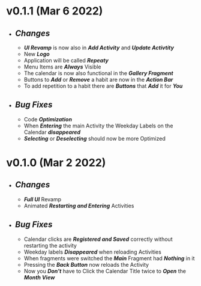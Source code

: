 # v0.1.1 (Mar 6 2022)
   - ## **_Changes_**
     - **_UI Revamp_** is now also in **_Add Activity_** and **_Update Activtity_**
     - New **_Logo_**
     - Application will be called **_Repeaty_**
     - Menu Items are **_Always_** Visible
     - The calendar is now also functional in the **_Gallery Fragment_**
     - Buttons to **_Add_** or **_Remove_** a habit are now in the **_Action Bar_**
     - To add repetition to a habit there are **_Buttons_** that **_Add_** it for **_You_**

  - ## **_Bug Fixes_**
     - Code **_Optimization_**
     - When **_Entering_** the main Activity the Weekday Labels on the Calendar **_disappeared_**
     - **_Selecting_** or **_Deselecting_** should now be more Optimized

# v0.1.0 (Mar 2 2022)
   - ## **_Changes_**
     - **_Full UI_** Revamp
     - Animated **_Restarting and Entering_** Activities

  - ## **_Bug Fixes_**
    - Calendar clicks are **_Registered and Saved_** correctly without restarting the activity
    - Weekday labels **_Disappeared_** when reloading Activities
    - When fragments were switched the **_Main_** Fragment had **_Nothing_** in it
    - Pressing the **_Back Button_** now reloads the Activity
    - Now you **_Don't_** have to Click the Calendar Title twice to **_Open_** the **_Month View_**
